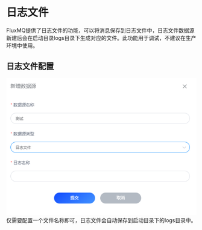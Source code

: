# 日志文件

FluxMQ提供了日志文件的功能，可以将消息保存到日志文件中，日志文件数据源新建后会在启动目录logs目录下生成对应的文件。此功能用于调试，不建议在生产环境中使用。

## 日志文件配置
![img_1.png](../../../../assets/images/gzyq/source/img_1.png)
仅需要配置一个文件名称即可，日志文件会自动保存到启动目录下的logs目录中。